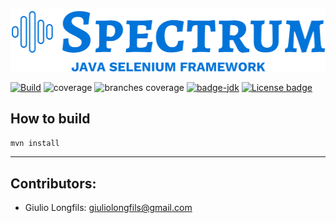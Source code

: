 ####

<img src="src/main/resources/spectrum-logo.png" width="512" height="102">

[![Build](https://github.com/giulong/spectrum/actions/workflows/build.yml/badge.svg)](https://github.com/giulong/spectrum/actions?branch=main)
![coverage](https://github.com/giulong/spectrum/blob/actions/badges/.github/badges/jacoco.svg)
![branches coverage](https://github.com/giulong/spectrum/blob/actions/badges/.github/badges/branches.svg)
[![badge-jdk](https://img.shields.io/badge/jdk-17-green.svg)](https://www.oracle.com/java/technologies/javase-downloads.html)
[![License badge](https://img.shields.io/badge/license-Apache2-green.svg)](https://www.apache.org/licenses/LICENSE-2.0)

## How to build

```mvn install```

---

## Contributors:

- Giulio Longfils: [giuliolongfils@gmail.com](mailto:giuliolongfils@gmail.com)
